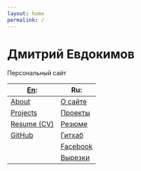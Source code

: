 ```yaml
---
layout: home
permalink: /
---
```

# Дмитрий Евдокимов

Персональный сайт

| [En]:         | Ru:        |
|---------------|------------|
| [About]       | [О сайте]  |
| [Projects]    | [Проекты]  |
| [Resume (CV)] | [Резюме]   |
| [GitHub]      | [Гитхаб]   |
|               | [Facebook] |
|               | [Вырезки]  |


[En]: /en "English language (по-английски)"

[About]: /en/about "About this website"
[Projects]: /en/projects "My opensource projects in the alphabetic order"
[Resume (CV)]: /en/resume "My resume for a job offer"
[GitHub]: /en/github "My GitHub with projects"

[О сайте]: /about "Об этом сайте"
[Проекты]: /projects "Открытые проекты в алфавитном порядке"
[Резюме]: /resume "Моё резюме для рассмотрения"
[Гитхаб]: /github "Мой GitHub с проектами"
[Facebook]: https://www.facebook.com/dmitrii.evdokimov "Основная соцсеть"
[Вырезки]: /papers "Вырезки из старых газет и журналов"

